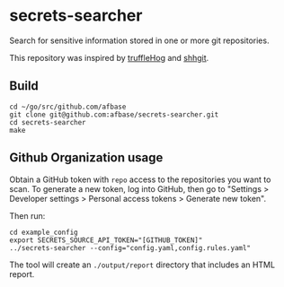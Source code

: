 # secrets-searcher

Search for sensitive information stored in one or more git repositories.

This repository was inspired by [truffleHog](https://github.com/trufflesecurity/truffleHog) and [shhgit](https://github.com/eth0izzle/shhgit).

## Build

```shell script
cd ~/go/src/github.com/afbase
git clone git@github.com:afbase/secrets-searcher.git
cd secrets-searcher
make
```

## Github Organization usage

Obtain a GitHub token with `repo` access to the repositories you want to scan. To generate a new token, log into
GitHub, then go to "Settings > Developer settings > Personal access tokens > Generate new token".

Then run:

```shell script
cd example_config
export SECRETS_SOURCE_API_TOKEN="[GITHUB_TOKEN]"
../secrets-searcher --config="config.yaml,config.rules.yaml"
```

The tool will create an `./output/report` directory that includes an HTML report.
